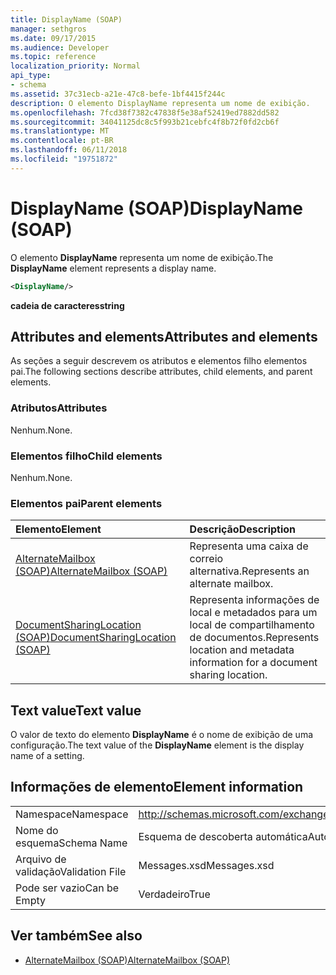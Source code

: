 ```yaml
---
title: DisplayName (SOAP)
manager: sethgros
ms.date: 09/17/2015
ms.audience: Developer
ms.topic: reference
localization_priority: Normal
api_type:
- schema
ms.assetid: 37c31ecb-a21e-47c8-befe-1bf4415f244c
description: O elemento DisplayName representa um nome de exibição.
ms.openlocfilehash: 7fcd38f7382c47838f5e38af52419ed7882dd582
ms.sourcegitcommit: 34041125dc8c5f993b21cebfc4f8b72f0fd2cb6f
ms.translationtype: MT
ms.contentlocale: pt-BR
ms.lasthandoff: 06/11/2018
ms.locfileid: "19751872"
---
```

# <a name="displayname-soap"></a><span data-ttu-id="e9db5-103">DisplayName (SOAP)</span><span class="sxs-lookup"><span data-stu-id="e9db5-103">DisplayName (SOAP)</span></span>

<span data-ttu-id="e9db5-104">O elemento **DisplayName** representa um nome de exibição.</span><span class="sxs-lookup"><span data-stu-id="e9db5-104">The **DisplayName** element represents a display name.</span></span> 
  
```XML
<DisplayName/>
```

 <span data-ttu-id="e9db5-105">**cadeia de caracteres**</span><span class="sxs-lookup"><span data-stu-id="e9db5-105">**string**</span></span>
## <a name="attributes-and-elements"></a><span data-ttu-id="e9db5-106">Attributes and elements</span><span class="sxs-lookup"><span data-stu-id="e9db5-106">Attributes and elements</span></span>

<span data-ttu-id="e9db5-107">As seções a seguir descrevem os atributos e elementos filho elementos pai.</span><span class="sxs-lookup"><span data-stu-id="e9db5-107">The following sections describe attributes, child elements, and parent elements.</span></span>
  
### <a name="attributes"></a><span data-ttu-id="e9db5-108">Atributos</span><span class="sxs-lookup"><span data-stu-id="e9db5-108">Attributes</span></span>

<span data-ttu-id="e9db5-109">Nenhum.</span><span class="sxs-lookup"><span data-stu-id="e9db5-109">None.</span></span>
  
### <a name="child-elements"></a><span data-ttu-id="e9db5-110">Elementos filho</span><span class="sxs-lookup"><span data-stu-id="e9db5-110">Child elements</span></span>

<span data-ttu-id="e9db5-111">Nenhum.</span><span class="sxs-lookup"><span data-stu-id="e9db5-111">None.</span></span>
  
### <a name="parent-elements"></a><span data-ttu-id="e9db5-112">Elementos pai</span><span class="sxs-lookup"><span data-stu-id="e9db5-112">Parent elements</span></span>

|<span data-ttu-id="e9db5-113">**Elemento**</span><span class="sxs-lookup"><span data-stu-id="e9db5-113">**Element**</span></span>|<span data-ttu-id="e9db5-114">**Descrição**</span><span class="sxs-lookup"><span data-stu-id="e9db5-114">**Description**</span></span>|
|:-----|:-----|
|[<span data-ttu-id="e9db5-115">AlternateMailbox (SOAP)</span><span class="sxs-lookup"><span data-stu-id="e9db5-115">AlternateMailbox (SOAP)</span></span>](alternatemailbox-soap.md) <br/> |<span data-ttu-id="e9db5-116">Representa uma caixa de correio alternativa.</span><span class="sxs-lookup"><span data-stu-id="e9db5-116">Represents an alternate mailbox.</span></span>  <br/> |
|[<span data-ttu-id="e9db5-117">DocumentSharingLocation (SOAP)</span><span class="sxs-lookup"><span data-stu-id="e9db5-117">DocumentSharingLocation (SOAP)</span></span>](documentsharinglocation-soap.md) <br/> |<span data-ttu-id="e9db5-118">Representa informações de local e metadados para um local de compartilhamento de documentos.</span><span class="sxs-lookup"><span data-stu-id="e9db5-118">Represents location and metadata information for a document sharing location.</span></span>  <br/> |
   
## <a name="text-value"></a><span data-ttu-id="e9db5-119">Text value</span><span class="sxs-lookup"><span data-stu-id="e9db5-119">Text value</span></span>

<span data-ttu-id="e9db5-120">O valor de texto do elemento **DisplayName** é o nome de exibição de uma configuração.</span><span class="sxs-lookup"><span data-stu-id="e9db5-120">The text value of the **DisplayName** element is the display name of a setting.</span></span> 
  
## <a name="element-information"></a><span data-ttu-id="e9db5-121">Informações de elemento</span><span class="sxs-lookup"><span data-stu-id="e9db5-121">Element information</span></span>

|||
|:-----|:-----|
|<span data-ttu-id="e9db5-122">Namespace</span><span class="sxs-lookup"><span data-stu-id="e9db5-122">Namespace</span></span>  <br/> |http://schemas.microsoft.com/exchange/2010/Autodiscover  <br/> |
|<span data-ttu-id="e9db5-123">Nome do esquema</span><span class="sxs-lookup"><span data-stu-id="e9db5-123">Schema Name</span></span>  <br/> |<span data-ttu-id="e9db5-124">Esquema de descoberta automática</span><span class="sxs-lookup"><span data-stu-id="e9db5-124">Autodiscover schema</span></span>  <br/> |
|<span data-ttu-id="e9db5-125">Arquivo de validação</span><span class="sxs-lookup"><span data-stu-id="e9db5-125">Validation File</span></span>  <br/> |<span data-ttu-id="e9db5-126">Messages.xsd</span><span class="sxs-lookup"><span data-stu-id="e9db5-126">Messages.xsd</span></span>  <br/> |
|<span data-ttu-id="e9db5-127">Pode ser vazio</span><span class="sxs-lookup"><span data-stu-id="e9db5-127">Can be Empty</span></span>  <br/> |<span data-ttu-id="e9db5-128">Verdadeiro</span><span class="sxs-lookup"><span data-stu-id="e9db5-128">True</span></span>  <br/> |
   
## <a name="see-also"></a><span data-ttu-id="e9db5-129">Ver também</span><span class="sxs-lookup"><span data-stu-id="e9db5-129">See also</span></span>

- [<span data-ttu-id="e9db5-130">AlternateMailbox (SOAP)</span><span class="sxs-lookup"><span data-stu-id="e9db5-130">AlternateMailbox (SOAP)</span></span>](alternatemailbox-soap.md)

